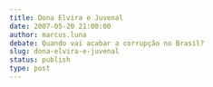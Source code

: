 ```yaml
---
title: Dona Elvira e Juvenal
date: 2007-05-20 21:00:00
author: marcus.luna
debate: Quando vai acabar a corrupção no Brasil?
slug: dona-elvira-e-juvenal
status: publish 
type: post
---
```



